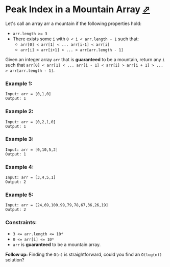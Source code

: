 # Peak Index in a Mountain Array [⬀](https://leetcode.com/problems/peak-index-in-a-mountain-array/)

Let's call an array arr a mountain if the following properties hold:

- `arr.length >= 3`
- There exists some `i` with `0 < i < arr.length - 1` such that:
    - `arr[0] < arr[1] < ... arr[i-1] < arr[i]`
    - `arr[i] > arr[i+1] > ... > arr[arr.length - 1]`

Given an integer array `arr` that is **guaranteed** to be a mountain, return any `i` such that `arr[0] < arr[1] < ... arr[i - 1] < arr[i] > arr[i + 1] > ... > arr[arr.length - 1]`.


### Example 1:
```
Input: arr = [0,1,0]
Output: 1
```

### Example 2:
```
Input: arr = [0,2,1,0]
Output: 1
```

### Example 3:
```
Input: arr = [0,10,5,2]
Output: 1
```

### Example 4:
```
Input: arr = [3,4,5,1]
Output: 2
```

### Example 5:
```
Input: arr = [24,69,100,99,79,78,67,36,26,19]
Output: 2
```
 

### Constraints:

- `3 <= arr.length <= 10⁴`
- `0 <= arr[i] <= 10⁶`
- `arr` is **guaranteed** to be a mountain array.
 

**Follow up:**  Finding the `O(n)` is straightforward, could you find an `O(log(n))` solution?
